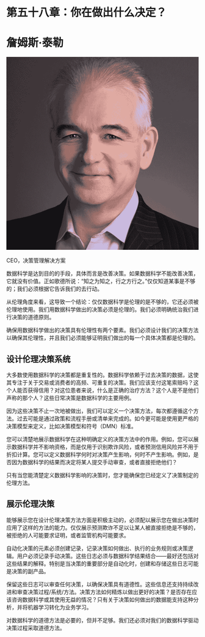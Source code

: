# 第五十八章：你在做出什么决定？

# 詹姆斯·泰勒

![](img/James_Taylor.png)

CEO，决策管理解决方案

数据科学是达到目的的手段，具体而言是改善决策。如果数据科学不能改善决策，它就没有价值。正如歌德所说：“知之为知之，行之方行之。”仅仅知道某事是不够的；我们必须根据它告诉我们的去行动。

从伦理角度来看，这导致一个结论：仅仅数据科学是伦理的是不够的，它还必须被伦理地使用。我们用数据科学做出的决策必须是伦理的。我们必须明确统治我们进行决策的道德原则。

确保用数据科学做出的决策具有伦理性有两个要素。我们必须设计我们的决策方法以确保其伦理性，并且我们必须能够证明我们做出的每一个具体决策都是伦理的。

## 设计伦理决策系统

大多数使用数据科学的决策都是重复性的。数据科学依赖于过去决策的数据，这使其专注于关于交易或消费者的高频、可重复的决策。我们应该支付这笔索赔吗？这个人能否获得信用？对这位患者来说，什么是正确的治疗方法？这个人是不是他们声称的那个人？这些日常决策是数据科学的主要用例。

因为这些决策不止一次地被做出，我们可以定义一个决策方法，每次都遵循这个方法。过去可能是通过政策和流程手册或清单来完成的。如今更可能是使用更严格的决策模型来定义，比如决策模型和符号（DMN）标准。

您可以清楚地展示数据科学在这种明确定义的决策方法中的作用。例如，您可以展示数据科学并不影响资格，而是仅用于识别欺诈风险，或者预测信用风险并不用于折扣计算。您可以定义数据科学何时对决策产生影响，何时不产生影响。例如，是否因为数据科学的结果而决定将某人提交手动审查，或者直接拒绝他们？

只有当您能清楚定义数据科学影响的决策时，您才能确保您已经定义了决策制定的伦理方法。

## 展示伦理决策

能够展示您在设计伦理决策方法方面是积极主动的，必须配以展示您在做出决策时应用了这样的方法的能力。仅仅展示预测欺诈不足以让某人被直接拒绝是不够的，被拒绝的人可能要求证明，或者监管机构可能要求。

自动化决策的元素必须创建记录，记录决策如何做出、执行的业务规则或决策逻辑。用户必须记录手动决策。这些日志必须与数据科学结果结合——最好还包括对这些结果的解释。特别是当决策的重要部分是自动化时，创建和存储这些日志可能是决策的副产品。

保留这些日志可以审查任何决策，以确保决策具有道德性。这些信息还支持持续改进和审查决策过程/系统/方法。决策方法如何精炼以做出更好的决策？是否存在应该咨询数据科学或其使用无益的情况？只有关于决策如何做出的数据能支持这种分析，并将机器学习转化为业务学习。

对数据科学的道德方法是必要的，但并不足够。我们还必须对我们的数据科学驱动决策过程采取道德方法。
